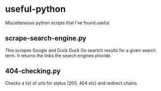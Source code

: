 # useful-python
Miscellaneous python scripts that I've found useful

## scrape-search-engine.py
This scrapes Google and Duck Duck Go seartch results for a given search term. It returns the links the search engines provide.

## 404-checking.py
Checks a list of urls for status (200, 404 etc) and redirect chains
